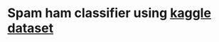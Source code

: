# Spam ham classifier using [kaggle dataset](https://www.kaggle.com/datasets/uciml/sms-spam-collection-dataset)
